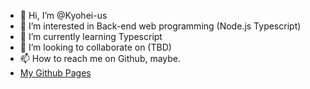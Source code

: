 - 👋 Hi, I’m @Kyohei-us
- 👀 I’m interested in Back-end web programming (Node.js Typescript)
- 🌱 I’m currently learning Typescript
- 💞️ I’m looking to collaborate on (TBD)
- 📫 How to reach me on Github, maybe.
- [My Github Pages](https://kyohei-us.github.io) 

<!---
Kyohei-us/Kyohei-us is a ✨ special ✨ repository because its `README.md` (this file) appears on your GitHub profile.
You can click the Preview link to take a look at your changes.
--->
